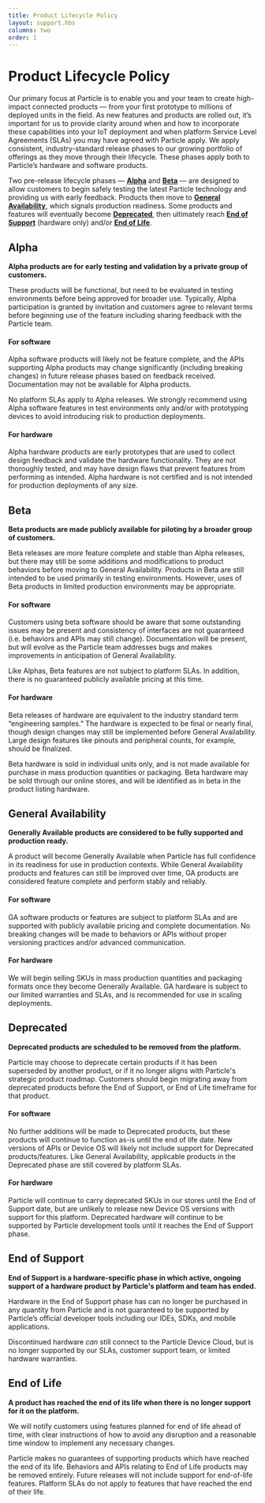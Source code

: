 ```yaml
---
title: Product Lifecycle Policy
layout: support.hbs
columns: two
order: 1
---
```


# Product Lifecycle Policy

Our primary focus at Particle is to enable you and your team to create
high-impact connected products — from your first prototype to millions
of deployed units in the field. As new features and products are rolled
out, it’s important for us to provide clarity around when and how to
incorporate these capabilities into your IoT deployment and when platform Service Level Agreements (SLAs) you may have agreed with Particle apply. We apply consistent, industry-standard release phases to our growing portfolio of offerings as they move through their lifecycle. These phases apply both to Particle’s hardware and software products.

Two pre-release lifecycle phases — [**Alpha**](#alpha) and [**Beta**](#beta) — are designed to allow customers to begin safely testing the latest Particle technology and providing us with early feedback. Products then move to [**General Availability**](#general-availability), which signals production readiness. Some products and features will eventually become [**Deprecated**](#deprecated), then ultimately reach [**End of Support**](#end-of-support) (hardware only) and/or [**End of Life**](#end-of-life).

## Alpha

**Alpha products are for early testing and validation by a private group of customers.**

These products will be functional, but need to be evaluated in testing environments before being approved for broader use.  Typically, Alpha participation is granted by invitation and customers agree to relevant terms before beginning use of the feature including sharing feedback with the Particle team.

#### For software

Alpha software products will likely not be feature complete, and the APIs supporting Alpha products may change significantly (including breaking changes) in future release phases based on feedback received. Documentation may not be available for Alpha products.

No platform SLAs apply to Alpha releases. We strongly recommend using Alpha software features in test environments only and/or with prototyping devices to avoid introducing risk to production deployments.

#### For hardware

Alpha hardware products are early prototypes that are used to collect design feedback and validate the hardware functionality. They are not thoroughly tested, and may have design flaws that prevent features from performing as intended. Alpha hardware is not certified and is not intended for production deployments of any size.

## Beta

**Beta products are made publicly available for piloting by a broader group of customers.**

Beta releases are _more_ feature complete and stable than Alpha releases, but there may still be some additions and modifications to product behaviors before moving to General Availability. Products in Beta are still intended to be used primarily in testing environments. However, uses of Beta products in limited production environments may be appropriate.

#### For software

Customers using beta software should be aware that some outstanding issues may be present and consistency of interfaces are not guaranteed (i.e. behaviors and APIs may still change). Documentation will be present, but will evolve as the Particle team addresses bugs and makes improvements in anticipation of General Availability.

Like Alphas, Beta features are not subject to platform SLAs. In addition, there is no guaranteed publicly available pricing at this time.

#### For hardware

Beta releases of hardware are equivalent to the industry standard term “engineering samples.” The hardware is expected to be final or nearly final, though design changes may still be implemented before General Availability. Large design features like pinouts and peripheral counts, for example, should be finalized.

Beta hardware is sold in individual units only, and is not made available for purchase in mass production quantities or packaging. Beta hardware may be sold through our online stores, and will be identified as in beta in the product listing hardware.

## General Availability

**Generally Available products are considered to be fully supported and production ready.**

A product will become Generally Available when Particle has full confidence in its readiness for use in production contexts. While General Availability products and features can still be improved over time, GA products are considered feature complete and perform stably and reliably.

#### For software

GA software products or features are subject to platform SLAs and are supported with publicly available pricing and complete documentation. No breaking changes will be made to behaviors or APIs without proper versioning practices and/or advanced communication.

#### For hardware

We will begin selling SKUs in mass production quantities and packaging formats once they become Generally Available. GA hardware is subject to our limited warranties and SLAs, and is recommended for use in scaling deployments.

## Deprecated

**Deprecated products are scheduled to be removed from the platform.**

Particle may choose to deprecate certain products if it has been superseded by another product, or if it no longer aligns with Particle's strategic product roadmap. Customers should begin migrating away from deprecated products before the End of Support, or End of Life timeframe for that product.

#### For software

No further additions will be made to Deprecated products, but these products will continue to function as-is until the end of life date. New versions of APIs or Device OS will likely not include support for Deprecated products/features. Like General Availability, applicable products in the Deprecated phase are still covered by platform SLAs.

#### For hardware

Particle will continue to carry deprecated SKUs in our stores until the End of Support date, but are unlikely to release new Device OS versions with support for this platform. Deprecated hardware will continue to be supported by Particle development tools until it reaches the End of Support phase.

## End of Support

**End of Support is a hardware-specific phase in which active, ongoing
support of a hardware product by Particle's platform and team has ended.**

Hardware in the End of Support phase has can no longer be purchased in any quantity from Particle and is not guaranteed to be supported by Particle’s official developer tools including our IDEs, SDKs, and mobile applications.

Discontinued hardware _can_ still connect to the Particle Device Cloud, but is no longer supported by our SLAs, customer support team, or limited hardware warranties.

## End of Life

**A product has reached the end of its life when there is no longer support for it on the platform.**

We will notify customers using features planned for end of life ahead of time, with clear instructions of how to avoid any disruption and a reasonable time window to implement any necessary changes.

Particle makes no guarantees of supporting products which have reached the end of its life. Behaviors and APIs relating to End of Life products may be removed entirely. Future releases will not include support for end-of-life features. Platform SLAs do not apply to features that have reached the end of their life.
